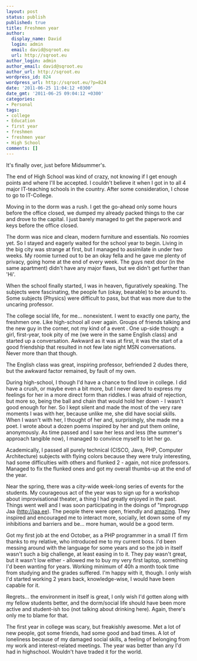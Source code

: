 ```yaml
---
layout: post
status: publish
published: true
title: Freshmen year
author:
  display_name: David
  login: admin
  email: david@sqroot.eu
  url: http://sqroot.eu
author_login: admin
author_email: david@sqroot.eu
author_url: http://sqroot.eu
wordpress_id: 824
wordpress_url: http://sqroot.eu/?p=824
date: '2011-06-25 11:04:12 +0300'
date_gmt: '2011-06-25 09:04:12 +0300'
categories:
- Personal
tags:
- college
- Education
- first year
- freshmen
- freshmen year
- High School
comments: []
---
```

<p>It&#039;s finally over, just before Midsummer&#039;s.&nbsp;</p>
<p>The end of High School was kind of crazy, not knowing if I get enough points and where I&#039;ll be accepted. I couldn&#039;t believe it when I got in to all 4 major IT-teaching schools in the country. After some consideration, I chose to go to IT-College.</p>
<p>Moving in to the dorm was a rush. I get the go-ahead only some hours before the office closed, we dumped my already packed things to the car and drove to the capital. I just barely managed to get the paperwork and keys before the office closed.</p>
<p>The dorm was nice and clean, modern furniture and essentials. No roomies yet. So I stayed and eagerly waited for the school year to begin. Living in the big city was strange at first, but I managed to assimilate in under two weeks. My roomie turned out to be an okay fella and he gave me plenty of privacy, going home at the end of every week. The guys next door (in the same apartment) didn&#039;t have any major flaws, but we didn&#039;t get further than &#039;Hi&#039;.</p>
<p>When the school finally started, I was in heaven, figuratively speaking. The subjects were fascinating, the people fun (okay, bearable) to be around to. Some subjects (Physics) were difficult to pass, but that was more due to the uncaring professor.</p>
<p>The college social life, for me... nonexistent. I went to exactly one party, the freshmen one. Like high-school all over again. Groups of friends talking and the new guy in the corner, not my kind of a event . One up-side though: a girl, first-year, took pity of me (we were in the same English class) and started up a conversation. Awkward as it was at first, it was the start of a good friendship that resulted in not few late night MSN conversations. Never more than that though.</p>
<p>The English class was great, inspiring professor, befriended 2 dudes there, but the awkward factor remained, by fault of my own.</p>
<p>During high-school, I though I&#039;d have a chance to find love in college. I did have a crush, or maybe even a bit more, but I never dared to express my feelings for her in a more direct form than riddles. I was afraid of rejection, but more so, being the ball and chain that would hold her down - I wasn&#039;t good enough for her. So I kept silent and made the most of the very rare moments I was with her, because unlike me, she did have social skills. When I wasn&#039;t with her, I thought of her and, surprisingly, she made me a poet. I wrote about a dozen poems inspired by her and put them online, anonymously. As time passed and I saw her less and less (the summer&#039;s approach tangible now), I managed to convince myself to let her go.</p>
<p>Academically, I passed all purely technical (CISCO, Java, PHP, Computer Architecture) subjects with flying colors because they were truly interesting, had some difficulties with others and flunked 2 - again, not nice professors. Managed to fix the flunked ones and got my overall thumbs-up at the end of the year.</p>
<p>Near the spring, there was a city-wide week-long series of events for the students. My courageous act of the year was to sign up for a workshop about improvisational theater, a thing I had greatly enjoyed in the past. Things went well and I was soon participating in the doings of &quot;Improgrupp Jaa (<a href="http://jaa.ee">http://jaa.ee</a>). The people there were open, friendly and <u>amazing</u>. They inspired and encouraged me to interact more, socially, let down some of my inhibitions and barriers and be... more human, would be a good term.&nbsp;</p>
<p>Got my first job at the end October, as a PHP programmer in a small IT firm thanks to my relative, who introduced me to my current boss. I&#039;d been messing around with the language for some years and so the job in itself wasn&#039;t such a big challenge, at least easing in to it. They pay wasn&#039;t great, but it wasn&#039;t low either - allowed me to buy my very first laptop, something I&#039;d been wanting for years. Working minimum of 40h&nbsp;a month took time from studying and the grades suffered. I&#039;m happy with it, though. I only wish I&#039;d started working 2 years back, knowledge-wise, I would have been capable for it.</p>
<p>Regrets... the environment in itself is great, I only wish I&#039;d gotten along with my fellow students better, and the dorm/social life should have been more active and student-ish too (not talking about drinking here). Again, there&#039;s only me to blame for that.</p>
<p>The first year in college was scary, but freakishly awesome. Met a lot of new people, got some friends, had some good and bad times. A lot of loneliness because of my damaged social skills, a feeling of belonging from my work and interest-related meetings. The year was better than any I&#039;d had in highschool. Wouldn&#039;t have traded it for the world.</p>
<div class="zemanta-pixie" style="margin-top:10px;height:15px"><img alt="" class="zemanta-pixie-img" src="" style="border:none;float:right" /></div>
